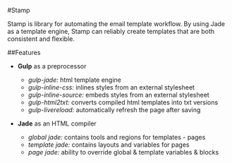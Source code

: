 #Stamp

Stamp is library for automating the email template workflow. By using Jade as a template engine, Stamp can reliably create templates that are both consistent and flexible.

##Features

* **Gulp** as a preprocessor
  * _gulp-jade:_ html template engine
  * _gulp-inline-css:_ inlines styles from an external stylesheet
  * _gulp-inline-source:_ embeds styles from an external stylesheet
  * _gulp-html2txt:_ converts compiled html templates into txt versions
  * _gulp-livereload:_ automatically refresh the page after saving

* **Jade** as an HTML compiler
  * _global jade:_ contains tools and regions for templates - pages
  * _template jade:_ contains layouts and variables for pages
  * _page jade:_ ability to override global & template variables & blocks